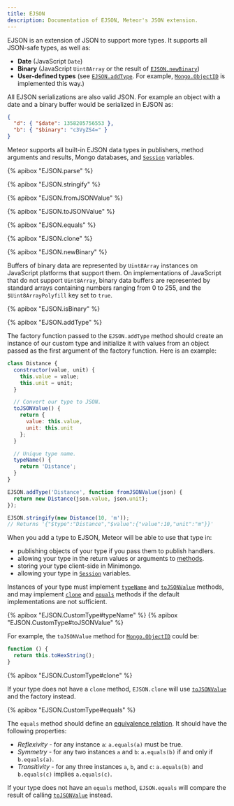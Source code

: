 ```yaml
---
title: EJSON
description: Documentation of EJSON, Meteor's JSON extension.
---
```


EJSON is an extension of JSON to support more types. It supports all JSON-safe
types, as well as:

 - **Date** (JavaScript `Date`)
 - **Binary** (JavaScript `Uint8Array` or the
   result of [`EJSON.newBinary`](#ejson_new_binary))
 - **User-defined types** (see [`EJSON.addType`](#ejson_add_type).  For example,
 [`Mongo.ObjectID`](#mongo_object_id) is implemented this way.)

All EJSON serializations are also valid JSON.  For example an object with a date
and a binary buffer would be serialized in EJSON as:

```json
{
  "d": { "$date": 1358205756553 },
  "b": { "$binary": "c3VyZS4=" }
}
```

Meteor supports all built-in EJSON data types in publishers, method arguments
and results, Mongo databases, and [`Session`](#session) variables.

{% apibox "EJSON.parse" %}

{% apibox "EJSON.stringify" %}

{% apibox "EJSON.fromJSONValue" %}

{% apibox "EJSON.toJSONValue" %}

{% apibox "EJSON.equals" %}

{% apibox "EJSON.clone" %}

{% apibox "EJSON.newBinary" %}

Buffers of binary data are represented by `Uint8Array` instances on JavaScript
platforms that support them.  On implementations of JavaScript that do not
support `Uint8Array`, binary data buffers are represented by standard arrays
containing numbers ranging from 0 to 255, and the `$Uint8ArrayPolyfill` key
set to `true`.

{% apibox "EJSON.isBinary" %}

{% apibox "EJSON.addType" %}

The factory function passed to the `EJSON.addType` method should create an instance of our custom type and initialize it with values from an object passed as the first argument of the factory function. Here is an example:

```js
class Distance {
  constructor(value, unit) {
    this.value = value;
    this.unit = unit;
  }

  // Convert our type to JSON.
  toJSONValue() {
    return {
      value: this.value,
      unit: this.unit
    };
  }

  // Unique type name.
  typeName() {
    return 'Distance';
  }
}

EJSON.addType('Distance', function fromJSONValue(json) {
  return new Distance(json.value, json.unit);
});

EJSON.stringify(new Distance(10, 'm'));
// Returns '{"$type":"Distance","$value":{"value":10,"unit":"m"}}'
```

When you add a type to EJSON, Meteor will be able to use that type in:

 - publishing objects of your type if you pass them to publish handlers.
 - allowing your type in the return values or arguments to
   [methods](#methods_header).
 - storing your type client-side in Minimongo.
 - allowing your type in [`Session`](#session) variables.

Instances of your type must implement [`typeName`](#ejson_type_typeName) and
[`toJSONValue`](#ejson_type_toJSONValue) methods, and may implement
[`clone`](#ejson_type_clone) and [`equals`](#ejson_type_equals) methods if the
default implementations are not sufficient.

{% apibox "EJSON.CustomType#typeName" %}
{% apibox "EJSON.CustomType#toJSONValue" %}

For example, the `toJSONValue` method for
[`Mongo.ObjectID`](#mongo_object_id) could be:

```js
function () {
  return this.toHexString();
}
```

{% apibox "EJSON.CustomType#clone" %}

If your type does not have a `clone` method, `EJSON.clone` will use
[`toJSONValue`](#ejson_type_toJSONValue) and the factory instead.

{% apibox "EJSON.CustomType#equals" %}

The `equals` method should define an [equivalence
relation](http://en.wikipedia.org/wiki/Equivalence_relation).  It should have
the following properties:

 - *Reflexivity* - for any instance `a`: `a.equals(a)` must be true.
 - *Symmetry* - for any two instances `a` and `b`: `a.equals(b)` if and only if `b.equals(a)`.
 - *Transitivity* - for any three instances `a`, `b`, and `c`: `a.equals(b)` and `b.equals(c)` implies `a.equals(c)`.

If your type does not have an `equals` method, `EJSON.equals` will compare the
result of calling [`toJSONValue`](#ejson_type_toJSONValue) instead.
